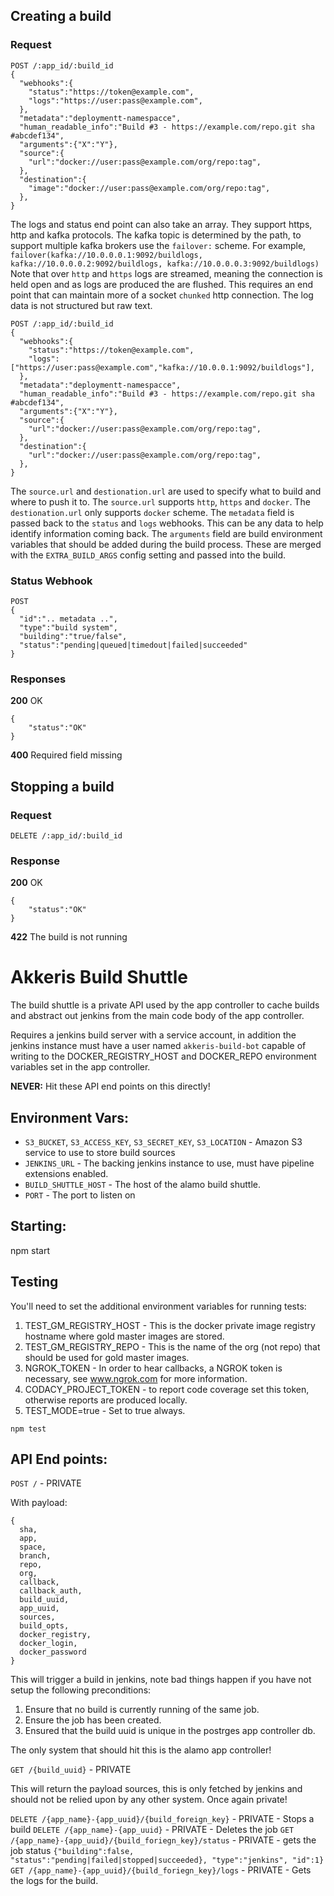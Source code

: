
## Creating a build

### Request

```
POST /:app_id/:build_id
{
  "webhooks":{
    "status":"https://token@example.com",
    "logs":"https://user:pass@example.com",
  },
  "metadata":"deploymentt-namespacce",
  "human_readable_info":"Build #3 - https://example.com/repo.git sha #abcdef134",
  "arguments":{"X":"Y"},
  "source":{
    "url":"docker://user:pass@example.com/org/repo:tag",
  },
  "destination":{
    "image":"docker://user:pass@example.com/org/repo:tag",
  },
}
```

The logs and status end point can also take an array. They support https, http and kafka protocols.  The kafka topic is determined by the path, to support multiple kafka brokers use the `failover:` scheme.  For example, `failover(kafka://10.0.0.0.1:9092/buildlogs, kafka://10.0.0.0.2:9092/buildlogs, kafka://10.0.0.0.3:9092/buildlogs)` Note that over `http` and `https` logs are streamed, meaning the connection is held open and as logs are produced the are flushed.  This requires an end point that can maintain more of a socket `chunked` http connection. The log data is not structured but raw text.

```
POST /:app_id/:build_id
{
  "webhooks":{
    "status":"https://token@example.com",
    "logs":["https://user:pass@example.com","kafka://10.0.0.1:9092/buildlogs"],
  },
  "metadata":"deploymentt-namespacce",
  "human_readable_info":"Build #3 - https://example.com/repo.git sha #abcdef134",
  "arguments":{"X":"Y"},
  "source":{
    "url":"docker://user:pass@example.com/org/repo:tag",
  },
  "destination":{
    "url":"docker://user:pass@example.com/org/repo:tag",
  },
}
```

The `source.url` and `destionation.url` are used to specify what to build and where to push it to. The `source.url` supports `http`, `https` and `docker`. The `destionation.url` only supports `docker` scheme. The `metadata` field is passed back to the `status` and `logs` webhooks. This can be any data to help identify information coming back. The `arguments` field are build environment variables that should be added during the build process. These are merged with the `EXTRA_BUILD_ARGS` config setting and passed into the build.

### Status Webhook

```
POST
{
  "id":".. metadata ..",
  "type":"build system",
  "building":"true/false",
  "status":"pending|queued|timedout|failed|succeeded"
}
```

### Responses

**200** OK

```
{
    "status":"OK"
}
```

**400** Required field missing

## Stopping a build

### Request

```
DELETE /:app_id/:build_id
```

### Response

**200** OK

```
{
    "status":"OK"
}
```

**422** The build is not running







# Akkeris Build Shuttle

The build shuttle is a private API used by the app controller to cache builds and abstract out jenkins from the main code body of the app controller. 

Requires a jenkins build server with a service account, in addition the jenkins instance must have a user named `akkeris-build-bot` capable of writing to the DOCKER_REGISTRY_HOST and DOCKER_REPO environment variables set in the app controller.

**NEVER:** Hit these API end points on this directly! 

## Environment Vars:

* `S3_BUCKET`, `S3_ACCESS_KEY`, `S3_SECRET_KEY`, `S3_LOCATION` - Amazon S3 service to use to store build sources
* `JENKINS_URL` - The backing jenkins instance to use, must have pipeline extensions enabled.
* `BUILD_SHUTTLE_HOST` - The host of the alamo build shuttle.
* `PORT` - The port to listen on

## Starting:

npm start

## Testing

You'll need to set the additional environment variables for running tests:

1. TEST_GM_REGISTRY_HOST - This is the docker private image registry hostname where gold master images are stored.
2. TEST_GM_REGISTRY_REPO - This is the name of the org (not repo) that should be used for gold master images.
3. NGROK_TOKEN - In order to hear callbacks, a NGROK token is necessary, see www.ngrok.com for more information.
4. CODACY_PROJECT_TOKEN - to report code coverage set this token, otherwise reports are produced locally.
5. TEST_MODE=true - Set to true always.

```
npm test
```


## API End points:

`POST /` - PRIVATE

With payload:

```
{
  sha, 
  app,
  space, 
  branch, 
  repo, 
  org, 
  callback,
  callback_auth,
  build_uuid, 
  app_uuid, 
  sources, 
  build_opts, 
  docker_registry, 
  docker_login, 
  docker_password
}
```

This will trigger a build in jenkins, note bad things happen if you have not setup the following preconditions:

1. Ensure that no build is currently running of the same job.
2. Ensure the job has been created. 
3. Ensured that the build uuid is unique in the postrges app controller db.

The only system that should hit this is the alamo app controller!

`GET /{build_uuid}` - PRIVATE

This will return the payload sources, this is only fetched by jenkins and should not be relied upon by any other system.  Once again private!

`DELETE /{app_name}-{app_uuid}/{build_foreign_key}` - PRIVATE - Stops a build
`DELETE /{app_name}-{app_uuid}` - PRIVATE - Deletes the job
`GET /{app_name}-{app_uuid}/{build_foriegn_key}/status` - PRIVATE - gets the job status `{"building":false, "status":"pending|failed|stopped|succeeded}, "type":"jenkins", "id":1}`
`GET /{app_name}-{app_uuid}/{build_foriegn_key}/logs` - PRIVATE - Gets the logs for the build.


